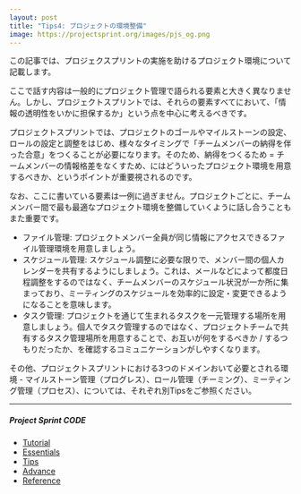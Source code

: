 ```yaml
---
layout: post
title: "Tips4: プロジェクトの環境整備"
image: https://projectsprint.org/images/pjs_og.png
---
```


この記事では、プロジェクスプリントの実施を助けるプロジェクト環境について記載します。

ここで話す内容は一般的にプロジェクト管理で語られる要素と大きく異なりません。しかし、プロジェクトスプリントでは、それらの要素すべてにおいて、「情報の透明性をいかに担保するか」という点を中心に考えるべきです。

プロジェクトスプリントでは、プロジェクトのゴールやマイルストーンの設定、ロールの設定と調整をはじめ、様々なタイミングで「チームメンバーの納得を伴った合意」をつくることが必要になります。そのため、納得をつくるため = チームメンバーの情報格差をなくすため、にはどういったプロジェクト環境を用意するべきか、というポイントが重要視されるのです。

なお、ここに書いている要素は一例に過ぎません。プロジェクトごとに、チームメンバー間で最も最適なプロジェクト環境を整備していくように話し合うこともまた重要です。

- ファイル管理: プロジェクトメンバー全員が同じ情報にアクセスできるファイル管理環境を用意しましょう。
- スケジュール管理: スケジュール調整に必要な限りで、メンバー間の個人カレンダーを共有するようにしましょう。これは、メールなどによって都度日程調整をするのではなく、チームメンバーのスケジュール状況が一か所に集まっており、ミーティングのスケジュールを効率的に設定・変更できるようになることを意味します。
- タスク管理: プロジェクトを通じて生まれるタスクを一元管理する場所を用意しましょう。個人でタスク管理するのではなく、プロジェクトチームで共有するタスク管理場所を用意することで、お互いが何をするべきか / するつもりだったか、を確認するコミュニケーションがしやすくなります。

その他、プロジェクトスプリントにおける3つのドメインおいて必要とされる環境 - マイルストーン管理（プログレス）、ロール管理（チーミング）、ミーティング管理（プロセス）、については、それぞれ別Tipsをご参照ください。


---

##### Project Sprint CODE
- [Tutorial](../tutorial/index.md)
- [Essentials](../essentials.md)
- [Tips](../tips/index.md)
- [Advance](../advance.md)
- [Reference](../reference.md)
